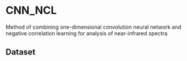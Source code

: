 # CNN_NCL
Method of combining one-dimensional convolution neural network and negative correlation learning for analysis of near-infrared spectra

## Dataset

